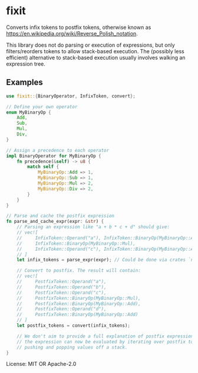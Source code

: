 # fixit

Converts infix tokens to postfix tokens, otherwise known as <https://en.wikipedia.org/wiki/Reverse_Polish_notation>.

This library does not do parsing or execution of expressions, but only filters/reorders tokens to allow stack-based execution.
The (possibly less efficient) alternative to stack-based execution usually involves walking an expression tree.

## Examples
```rust
use fixit::{BinaryOperator, InfixToken, convert};

// Define your own operator
enum MyBinaryOp {
    Add,
    Sub,
    Mul,
    Div,
}

// Assign a precedence to each operator
impl BinaryOperator for MyBinaryOp {
    fn precedence(&self) -> u8 {
        match self {
            MyBinaryOp::Add => 1,
            MyBinaryOp::Sub => 1,
            MyBinaryOp::Mul => 2,
            MyBinaryOp::Div => 2,
        }
    }
}

// Parse and cache the postfix expression
fn parse_and_cache_expr(expr: &str) {
    // Parsing an expression like "a + b * c + d" should give:
    // vec![
    //     InfixToken::Operand("a"), InfixToken::BinaryOp(MyBinaryOp::Add), InfixToken::Operand("b"),
    //     InfixToken::BinaryOp(MyBinaryOp::Mul),
    //     InfixToken::Operand("c"), InfixToken::BinaryOp(MyBinaryOp::Add), InfixToken::Operand("d")
    // ]
    let infix_tokens = parse_expr(expr); // Could be done via crates `nom`, `pest`, or others

    // Convert to postfix. The result will contain:
    // vec![
    //     PostfixToken::Operand("a"),
    //     PostfixToken::Operand("b"),
    //     PostfixToken::Operand("c"),
    //     PostfixToken::BinaryOp(MyBinaryOp::Mul),
    //     PostfixToken::BinaryOp(MyBinaryOp::Add),
    //     PostfixToken::Operand("d"),
    //     PostfixToken::BinaryOp(MyBinaryOp::Add)
    // ]
    let postfix_tokens = convert(infix_tokens);

    // We don't aim to provide a full explanation of postfix expression here, but
    // the expression can now be evaluated by iterating over postfix tokens,
    // pushing and popping values off a stack.
}
```

License: MIT OR Apache-2.0

